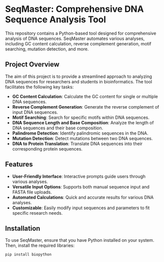 # SeqMaster: Comprehensive DNA Sequence Analysis Tool

This repository contains a Python-based tool designed for comprehensive analysis of DNA sequences. SeqMaster automates various analyses, including GC content calculation, reverse complement generation, motif searching, mutation detection, and more.

## Project Overview
The aim of this project is to provide a streamlined approach to analyzing DNA sequences for researchers and students in bioinformatics. The tool facilitates the following key tasks:

- **GC Content Calculation**: Calculate the GC content for single or multiple DNA sequences.
- **Reverse Complement Generation**: Generate the reverse complement of input DNA sequences.
- **Motif Searching**: Search for specific motifs within DNA sequences.
- **DNA Sequence Length and Base Composition**: Analyze the length of DNA sequences and their base composition.
- **Palindrome Detection**: Identify palindromic sequences in the DNA.
- **Mutation Detection**: Detect mutations between two DNA sequences.
- **DNA to Protein Translation**: Translate DNA sequences into their corresponding protein sequences.

## Features
- **User-Friendly Interface**: Interactive prompts guide users through various analyses.
- **Versatile Input Options**: Supports both manual sequence input and FASTA file uploads.
- **Automated Calculations**: Quick and accurate results for various DNA analyses.
- **Customizable**: Easily modify input sequences and parameters to fit specific research needs.

## Installation
To use SeqMaster, ensure that you have Python installed on your system. Then, install the required libraries:

```bash
pip install biopython




